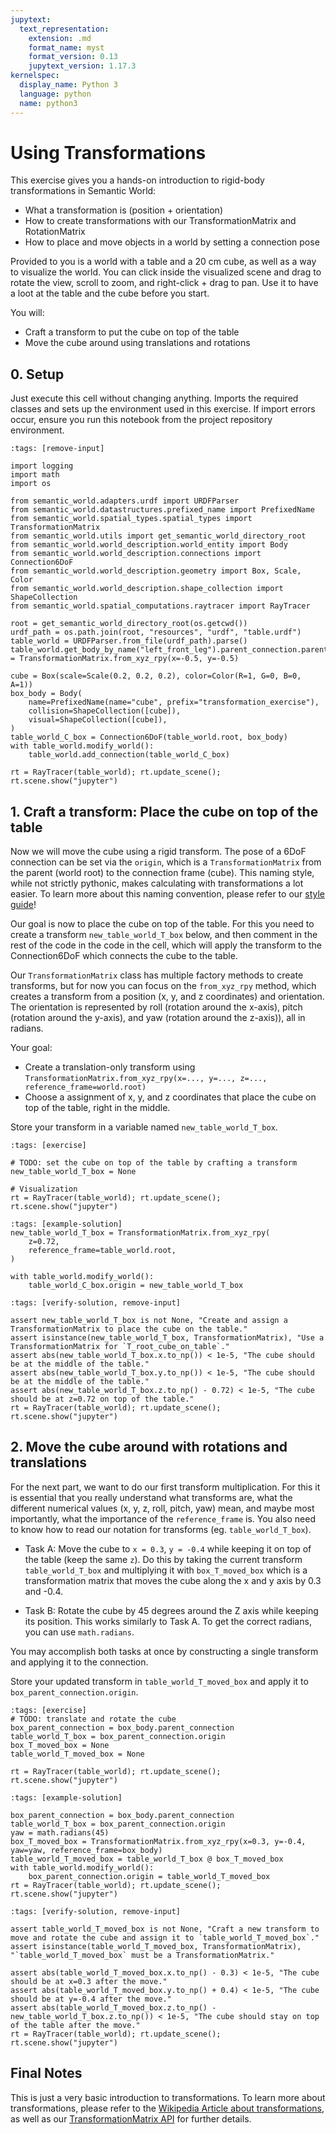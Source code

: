 ```yaml
---
jupytext:
  text_representation:
    extension: .md
    format_name: myst
    format_version: 0.13
    jupytext_version: 1.17.3
kernelspec:
  display_name: Python 3
  language: python
  name: python3
---
```



# Using Transformations

This exercise gives you a hands-on introduction to rigid-body transformations in Semantic World:
- What a transformation is (position + orientation)
- How to create transformations with our TransformationMatrix and RotationMatrix
- How to place and move objects in a world by setting a connection pose

Provided to you is a world with a table and a 20 cm cube, as well as a way to visualize the world. You can click inside the visualized scene and drag to rotate the view, scroll to zoom, and right-click + drag to pan. Use it to have a loot at the table and the cube before you start.

You will:
- Craft a transform to put the cube on top of the table
- Move the cube around using translations and rotations


## 0. Setup
Just execute this cell without changing anything.
Imports the required classes and sets up the environment used in this exercise. If import errors occur, ensure you run this notebook from the project repository environment.

```{code-cell} ipython3
:tags: [remove-input]

import logging
import math
import os

from semantic_world.adapters.urdf import URDFParser
from semantic_world.datastructures.prefixed_name import PrefixedName
from semantic_world.spatial_types.spatial_types import TransformationMatrix
from semantic_world.utils import get_semantic_world_directory_root
from semantic_world.world_description.world_entity import Body
from semantic_world.world_description.connections import Connection6DoF
from semantic_world.world_description.geometry import Box, Scale, Color
from semantic_world.world_description.shape_collection import ShapeCollection
from semantic_world.spatial_computations.raytracer import RayTracer

root = get_semantic_world_directory_root(os.getcwd())
urdf_path = os.path.join(root, "resources", "urdf", "table.urdf")
table_world = URDFParser.from_file(urdf_path).parse()
table_world.get_body_by_name("left_front_leg").parent_connection.parent_T_connection_expression = TransformationMatrix.from_xyz_rpy(x=-0.5, y=-0.5)

cube = Box(scale=Scale(0.2, 0.2, 0.2), color=Color(R=1, G=0, B=0, A=1))
box_body = Body(
    name=PrefixedName(name="cube", prefix="transformation_exercise"),
    collision=ShapeCollection([cube]),
    visual=ShapeCollection([cube]),
)
table_world_C_box = Connection6DoF(table_world.root, box_body)
with table_world.modify_world():
    table_world.add_connection(table_world_C_box)

rt = RayTracer(table_world); rt.update_scene(); rt.scene.show("jupyter")
```

## 1. Craft a transform: Place the cube on top of the table
Now we will move the cube using a rigid transform. The pose of a 6DoF connection can be set via
the `origin`, which is a `TransformationMatrix` from the parent (world root) to the connection frame (cube).
This naming style, while not strictly pythonic, makes calculating with transformations a lot easier. To learn more about this naming convention, please refer to our [style guide](https://cram2.github.io/semantic_world/style_guide.html)!

Our goal is now to place the cube on top of the table. For this you need to create a transform `new_table_world_T_box` below, and then comment in the rest of the code in the code in the cell, which will apply the transform to the Connection6DoF which connects the cube to the table.

Our `TransformationMatrix` class has multiple factory methods to create transforms, but for now you can focus on the `from_xyz_rpy` method, which creates a transform from a position (x, y, and z coordinates) and orientation. The orientation is represented by roll (rotation around the x-axis), pitch (rotation around the y-axis), and yaw (rotation around the z-axis)), all in radians.

Your goal:
- Create a translation-only transform using `TransformationMatrix.from_xyz_rpy(x=..., y=..., z=..., reference_frame=world.root)`
- Choose a assignment of x, y, and z coordinates that place the cube on top of the table, right in the middle.

Store your transform in a variable named `new_table_world_T_box`.

```{code-cell} ipython3
:tags: [exercise]

# TODO: set the cube on top of the table by crafting a transform
new_table_world_T_box = None

# Visualization
rt = RayTracer(table_world); rt.update_scene(); rt.scene.show("jupyter")
```

```{code-cell} ipython3
:tags: [example-solution]
new_table_world_T_box = TransformationMatrix.from_xyz_rpy(
    z=0.72,
    reference_frame=table_world.root,
)

with table_world.modify_world():
    table_world_C_box.origin = new_table_world_T_box
```

```{code-cell} ipython3
:tags: [verify-solution, remove-input]

assert new_table_world_T_box is not None, "Create and assign a TransformationMatrix to place the cube on the table."
assert isinstance(new_table_world_T_box, TransformationMatrix), "Use a TransformationMatrix for `T_root_cube_on_table`."
assert abs(new_table_world_T_box.x.to_np()) < 1e-5, "The cube should be at the middle of the table."
assert abs(new_table_world_T_box.y.to_np()) < 1e-5, "The cube should be at the middle of the table."
assert abs(new_table_world_T_box.z.to_np() - 0.72) < 1e-5, "The cube should be at z=0.72 on top of the table."
rt = RayTracer(table_world); rt.update_scene(); rt.scene.show("jupyter")

```

## 2. Move the cube around with rotations and translations
For the next part, we want to do our first transform multiplication. For this it is essential that you really understand what transforms are, what the different numerical values (x, y, z, roll, pitch, yaw) mean, and maybe most importantly, what the importance of the `reference_frame` is. You also need to know how to read our notation for transforms (eg. `table_world_T_box`).

- Task A: Move the cube to `x = 0.3`, `y = -0.4` while keeping it on top of the table (keep the same `z`). Do this by taking the current transform `table_world_T_box` and multiplying it with `box_T_moved_box` which is a transformation matrix that moves the cube along the x and y axis by 0.3 and -0.4.

- Task B: Rotate the cube by 45 degrees around the Z axis while keeping its position. This works similarly to Task A. To get the correct radians, you can use `math.radians`.

You may accomplish both tasks at once by constructing a single transform and applying it to the connection.

Store your updated transform in `table_world_T_moved_box` and apply it to `box_parent_connection.origin`.

```{code-cell} ipython3 
:tags: [exercise]
# TODO: translate and rotate the cube
box_parent_connection = box_body.parent_connection
table_world_T_box = box_parent_connection.origin
box_T_moved_box = None
table_world_T_moved_box = None

rt = RayTracer(table_world); rt.update_scene(); rt.scene.show("jupyter")
```

```{code-cell} ipython3
:tags: [example-solution]

box_parent_connection = box_body.parent_connection
table_world_T_box = box_parent_connection.origin
yaw = math.radians(45)
box_T_moved_box = TransformationMatrix.from_xyz_rpy(x=0.3, y=-0.4, yaw=yaw, reference_frame=box_body)
table_world_T_moved_box = table_world_T_box @ box_T_moved_box
with table_world.modify_world():
    box_parent_connection.origin = table_world_T_moved_box
rt = RayTracer(table_world); rt.update_scene(); rt.scene.show("jupyter")
```

```{code-cell} ipython3
:tags: [verify-solution, remove-input]

assert table_world_T_moved_box is not None, "Craft a new transform to move and rotate the cube and assign it to `table_world_T_moved_box`."
assert isinstance(table_world_T_moved_box, TransformationMatrix), "`table_world_T_moved_box` must be a TransformationMatrix."

assert abs(table_world_T_moved_box.x.to_np() - 0.3) < 1e-5, "The cube should be at x=0.3 after the move."
assert abs(table_world_T_moved_box.y.to_np() + 0.4) < 1e-5, "The cube should be at y=-0.4 after the move."
assert abs(table_world_T_moved_box.z.to_np() - new_table_world_T_box.z.to_np()) < 1e-5, "The cube should stay on top of the table after the move."
rt = RayTracer(table_world); rt.update_scene(); rt.scene.show("jupyter")
```

## Final Notes

This is just a very basic introduction to transformations. To learn more about transformations, please refer to the [Wikipedia Article about transformations](https://en.wikipedia.org/wiki/Transformation_matrix), as well as our [TransformationMatrix API](https://cram2.github.io/semantic_world/autoapi/semantic_world/spatial_types/spatial_types/index.html#semantic_world.spatial_types.spatial_types.TransformationMatrix) for further details.

